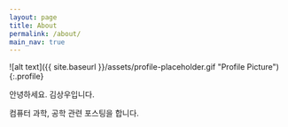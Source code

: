```yaml
---
layout: page
title: About
permalink: /about/
main_nav: true
---
```


![alt text]({{ site.baseurl }}/assets/profile-placeholder.gif "Profile Picture"){:.profile}

안녕하세요. 김상우입니다.

컴퓨터 과학, 공학 관련 포스팅을 합니다.
